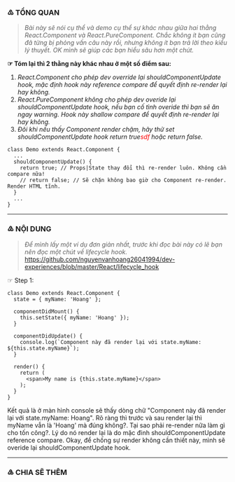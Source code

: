 ### ♳ TỔNG QUAN
  > *Bài này sẽ nói cụ thể và demo cụ thể sự khác nhau giữa hai thằng React.Component và React.PureComponent.
  > Chắc không ít bạn cũng đã từng bị phỏng vấn câu này rồi, nhưng không ít bạn trả lời theo kiểu lý thuyết.
  > OK mình sẽ giúp các bạn hiểu sâu hơn một chút.*

**☞ Tóm lại thì 2 thằng này khác nhau ở một số điểm sau:**
1. *React.Component cho phép dev override lại shouldComponentUpdate hook, mặc định hook này reference compare để quyết định re-render lại hay không.*
2. *React.PureComponent không cho phép dev overide lại shouldComponentUpdate hook, nếu bạn cố tình overide thì bạn sẽ ăn ngay warning. Hook này shallow compare để quyết định re-render lại hay không.*
3. *Đôi khi nếu thấy Component render chậm, hãy thử set shouldComponentUpdate hook return true<span style="color:red">sdf</span> hoặc return false.*
```
class Demo extends React.Component {
  ...
  shouldComponentUpdate() {
    return true; // Props|State thay đổi thì re-render luôn. Không cần compare nữa!
    // return false; // Sẽ chặn không bao giờ cho Component re-render. Render HTML tĩnh.
  }
  ...
}
```
----
### ♴ NỘI DUNG
  > *Để mình lấy một ví dụ đơn giản nhất, trước khi đọc bài này có lẽ bạn nên đọc một chút về lifecycle hook.*
  > https://github.com/nguyenvanhoang26041994/dev-experiences/blob/master/React/lifecycle_hook

☞ Step 1:
```
class Demo extends React.Component {
  state = { myName: 'Hoang' };

  componentDidMount() {
    this.setState({ myName: 'Hoang' });
  }

  componentDidUpdate() {
    console.log(`Component này đã render lại với state.myName: ${this.state.myName}`);
  }

  render() {
    return (
      <span>My name is {this.state.myName}</span>
    );
  }
}
```
Kết quả là ở màn hình console sẽ thấy dòng chữ "Component này đã render lại với state.myName: Hoang".
Rõ ràng thì trước và sau render lại thì myName vẫn là 'Hoang' mà đúng không?. Tại sao phải re-render nữa làm
gì cho tốn công?. Lý do nó render lại là do mặc đinh shouldComponentUpdate reference compare.
Okay, để chống sự render không cần thiết này, mình sẽ overide lại shouldComponentUpdate hook.

----
### ♵ CHIA SẼ THÊM
